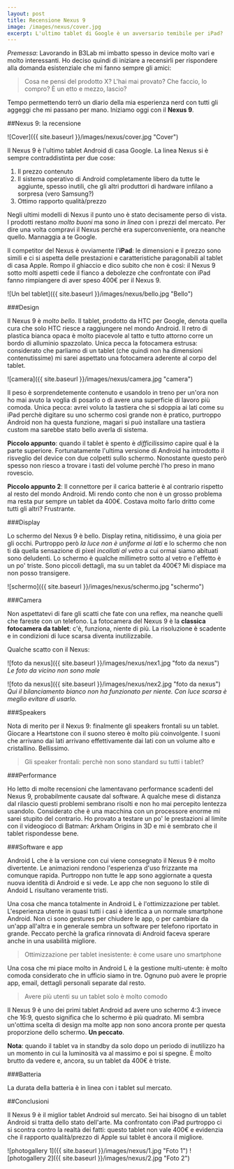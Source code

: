 ```yaml
---
layout: post
title: Recensione Nexus 9
image: /images/nexus/cover.jpg
excerpt: L'ultimo tablet di Google è un avversario temibile per iPad?
---
```


*Premessa*: Lavorando in B3Lab mi imbatto spesso in device molto vari e molto interessanti. Ho deciso quindi di iniziare a recensirli per rispondere alla domanda esistenziale che mi fanno sempre gli amici: 

> Cosa ne pensi del prodotto X? L'hai mai provato? Che faccio, lo compro? È un etto e mezzo, lascio?

Tempo permettendo terrò un diario della mia esperienza nerd con tutti gli aggeggi che mi passano per mano. Iniziamo oggi con il **Nexus 9**.

##Nexus 9: la recensione

![Cover]({{ site.baseurl }}/images/nexus/cover.jpg "Cover")

Il Nexus 9 è l'ultimo tablet Android di casa Google. La linea Nexus si è sempre contraddistinta per due cose:

1. Il prezzo contenuto
2. Il sistema operativo di Android completamente libero da tutte le aggiunte, spesso inutili, che gli altri produttori di hardware infilano a sorpresa (vero Samsung?)
3. Ottimo rapporto qualità/prezzo

Negli ultimi modelli di Nexus il punto uno è stato decisamente perso di vista. I prodotti restano *molto buoni* ma sono *in linea* con i prezzi del mercato. Per dire una volta compravi il Nexus perchè era superconveniente, ora neanche quello. Mannaggia a te Google.

Il competitor del Nexus è ovviamente l'**iPad**: le dimensioni e il prezzo sono simili e ci si aspetta delle prestazioni e caratteristiche paragonabili al tablet di casa Apple. Rompo il ghiaccio e dico subito che non è così: il Nexus 9 sotto molti aspetti cede il fianco a debolezze che confrontate con iPad fanno rimpiangere di aver speso 400€ per il Nexus 9.

![Un bel tablet]({{ site.baseurl }}/images/nexus/bello.jpg "Bello")

###Design

Il Nexus 9 è *molto bello*. Il tablet, prodotto da HTC per Google, denota quella cura che solo HTC riesce a raggiungere nel mondo Android. Il retro di plastica bianca opaca è molto piacevole al tatto e tutto attorno corre un bordo di alluminio spazzolato. Unica pecca la fotocamera estrusa: considerato che parliamo di un tablet (che quindi non ha dimensioni contenutissime) mi sarei aspettato una fotocamera aderente al corpo del tablet.

![camera]({{ site.baseurl }}/images/nexus/camera.jpg "camera")

Il peso è sorprendetemente contenuto e usandolo in treno per un'ora non ho mai avuto la voglia di posarlo o di avere una superficie di lavoro più comoda. Unica pecca: avrei voluto la tastiera che si sdoppia ai lati come su iPad perchè digitare su uno schermo così grande non è pratico, purtroppo Android non ha questa funzione, magari si può installare una tastiera custom ma sarebbe stato bello averla di sistema.

**Piccolo appunto**: quando il tablet è spento è *difficilissimo* capire qual è la parte superiore. Fortunatamente l'ultima versione di Android ha introdotto il risveglio del device con due colpetti sullo schermo. Nonostante questo però spesso non riesco a trovare i tasti del volume perchè l'ho preso in mano rovescio.

**Piccolo appunto 2**: Il connettore per il carica batterie è al contrario rispetto al resto del mondo Android. Mi rendo conto che non è un grosso problema ma resta pur sempre un tablet da 400€. Costava molto farlo dritto come tutti gli altri? Frustrante.

###Display

Lo schermo del Nexus 9 è bello. Display retina, nitidissimo, è una gioia per gli occhi. Purtroppo però *la luce non è uniforme ai lati* e lo schermo che non ti dà quella sensazione di pixel *incollati al vetro* a cui ormai siamo abituati sono deludenti. Lo schermo è qualche millimetro sotto al vetro e l'effetto è un po' triste. Sono piccoli dettagli, ma su un tablet da 400€? Mi dispiace ma non posso transigere.

![schermo]({{ site.baseurl }}/images/nexus/schermo.jpg "schermo")

###Camera

Non aspettatevi di fare gli scatti che fate con una reflex, ma neanche quelli che fareste con un telefono. La fotocamera del Nexus 9 è la **classica fotocamera da tablet**: c'è, funziona, niente di più. La risoluzione è scadente e in condizioni di luce scarsa diventa inutilizzabile.

Qualche scatto con il Nexus:

![foto da nexus]({{ site.baseurl }}/images/nexus/nex1.jpg "foto da nexus")
*Le foto da vicino non sono male*

![foto da nexus]({{ site.baseurl }}/images/nexus/nex2.jpg "foto da nexus")
*Qui il bilanciamento bianco non ha funzionato per niente. Con luce scarsa è meglio evitare di usarlo.*


###Speakers

Nota di merito per il Nexus 9: finalmente gli speakers frontali su un tablet. Giocare a Heartstone con il suono stereo è molto più coinvolgente. I suoni che arrivano dai lati arrivano effettivamente dai lati con un volume alto e cristallino. Bellissimo.

> Gli speaker frontali: perchè non sono standard su tutti i tablet?

###Performance

Ho letto di molte recensioni che lamentavano performance scadenti del Nexus 9, probabilmente causate dal software. A qualche mese di distanza dal rilascio questi problemi sembrano risolti e non ho mai percepito lentezza usandolo. Considerato che è una macchina con un processore enorme mi sarei stupito del contrario. Ho provato a testare un po' le prestazioni al limite con il videogioco di Batman: Arkham Origins in 3D e mi è sembrato che il tablet rispondesse bene.

###Software e app 

Android L che è la versione con cui viene consegnato il Nexus 9 è molto divertente. Le animazioni rendono l'esperienza d'uso frizzante ma comunque rapida. Purtroppo non tutte le app sono aggiornate a questa nuova identità di Android e si vede. Le app che non seguono lo stile di Andoid L risultano veramente tristi.

Una cosa che manca totalmente in Android L è l'ottimizzazione per tablet. L'esperienza utente in quasi tutti i casi è identica a un normale smartphone Android. Non ci sono gestures per chiudere le app, o per cambiare da un'app all'altra e in generale sembra un software per telefono riportato in grande. Peccato perchè la grafica rinnovata di Android faceva sperare anche in una usabilità migliore.

> Ottimizzazione per tablet inesistente: è come usare uno smartphone

Una cosa che mi piace molto in Android L è la gestione multi-utente: è molto comoda considerato che in ufficio siamo in tre. Ognuno può avere le proprie app, email, dettagli personali separate dal resto.

> Avere più utenti su un tablet solo è molto comodo

Il Nexus 9 è uno dei primi tablet Android ad avere uno schermo 4:3 invece che 16:9, questo significa che lo schermo è più quadrato. Mi sembra un'ottima scelta di design ma molte app non sono ancora pronte per questa proporzione dello schermo. **Un peccato**.

**Nota**: quando il tablet va in standby da solo dopo un periodo di inutilizzo ha un momento in cui la luminosità va al massimo e poi si spegne. È molto brutto da vedere e, ancora, su un tablet da 400€ è triste.


###Batteria

La durata della batteria è in linea con i tablet sul mercato.

##Conclusioni

Il Nexus 9 è il miglior tablet Android sul mercato. Sei hai bisogno di un tablet Android si tratta dello stato dell'arte. Ma confrontato con iPad purtroppo ci si scontra contro la realtà dei fatti: questo tablet non vale 400€ e evidenzia che il rapporto qualità/prezzo di Apple sui tablet è ancora il migliore.

![photogallery 1]({{ site.baseurl }}/images/nexus/1.jpg "Foto 1")
![photogallery 2]({{ site.baseurl }}/images/nexus/2.jpg "Foto 2")
